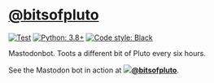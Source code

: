 # [@bitsofpluto](https://mas.to/@bitsofpluto)

[![Test](https://github.com/hugovk/bitsofpluto/actions/workflows/test.yml/badge.svg)](https://github.com/hugovk/bitsofpluto/actions/workflows/test.yml)
[![Python: 3.8+](https://img.shields.io/badge/python-3.8+-blue.svg)](https://www.python.org/downloads/)
[![Code style: Black](https://img.shields.io/badge/code%20style-Black-000000.svg)](https://github.com/psf/black)

Mastodonbot. Toots a different bit of Pluto every six hours.

See the Mastodon bot in action at
**[![](https://mas.to/favicon.ico)@bitsofpluto](https://mas.to/@bitsofpluto)**.
